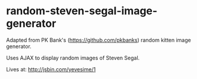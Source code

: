 random-steven-segal-image-generator
=============================
Adapted from PK Bank's (https://github.com/pkbanks) random kitten image generator.

Uses AJAX to display random images of Steven Segal.

Lives at: http://jsbin.com/yevesime/1
